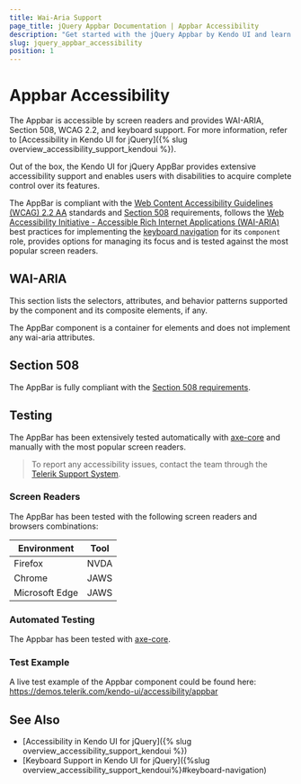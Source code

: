 ```yaml
---
title: Wai-Aria Support
page_title: jQuery Appbar Documentation | Appbar Accessibility
description: "Get started with the jQuery Appbar by Kendo UI and learn about its accessibility support for WAI-ARIA, Section 508, and WCAG 2.2."
slug: jquery_appbar_accessibility
position: 1
---
```


# Appbar Accessibility

The Appbar is accessible by screen readers and provides WAI-ARIA, Section 508, WCAG 2.2, and keyboard support.
For more information, refer to [Accessibility in Kendo UI for jQuery]({% slug overview_accessibility_support_kendoui %}).




Out of the box, the Kendo UI for jQuery AppBar provides extensive accessibility support and enables users with disabilities to acquire complete control over its features.


The AppBar is compliant with the [Web Content Accessibility Guidelines (WCAG) 2.2 AA](https://www.w3.org/TR/WCAG22/) standards and [Section 508](https://www.section508.gov/) requirements, follows the [Web Accessibility Initiative - Accessible Rich Internet Applications (WAI-ARIA)](https://www.w3.org/WAI/ARIA/apg/) best practices for implementing the [keyboard navigation](#keyboard-navigation) for its `component` role, provides options for managing its focus and is tested against the most popular screen readers.

## WAI-ARIA


This section lists the selectors, attributes, and behavior patterns supported by the component and its composite elements, if any.


The AppBar component is a container for elements and does not implement any wai-aria attributes.

## Section 508


The AppBar is fully compliant with the [Section 508 requirements](http://www.section508.gov/).

## Testing


The AppBar has been extensively tested automatically with [axe-core](https://github.com/dequelabs/axe-core) and manually with the most popular screen readers.

> To report any accessibility issues, contact the team through the [Telerik Support System](https://www.telerik.com/account/support-center).

### Screen Readers


The AppBar has been tested with the following screen readers and browsers combinations:

| Environment | Tool |
| ----------- | ---- |
| Firefox | NVDA |
| Chrome | JAWS |
| Microsoft Edge | JAWS |



### Automated Testing
The Appbar has been tested with [axe-core](https://github.com/dequelabs/axe-core).
### Test Example
A live test example of the Appbar component could be found here: https://demos.telerik.com/kendo-ui/accessibility/appbar
## See Also
* [Accessibility in Kendo UI for jQuery]({% slug overview_accessibility_support_kendoui %})
* [Keyboard Support in Kendo UI for jQuery]({%slug overview_accessibility_support_kendoui%}#keyboard-navigation)
